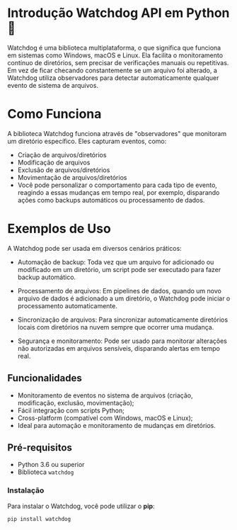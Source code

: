 

# Introdução Watchdog API em Python 🐍

Watchdog é uma biblioteca multiplataforma, o que significa que funciona em sistemas como Windows, macOS e Linux. Ela facilita o monitoramento contínuo de diretórios, sem precisar de verificações manuais ou repetitivas. Em vez de ficar checando constantemente se um arquivo foi alterado, a Watchdog utiliza observadores para detectar automaticamente qualquer evento de sistema de arquivos.

# Como Funciona

A biblioteca Watchdog funciona através de "observadores" que monitoram um diretório específico. Eles capturam eventos, como:

* Criação de arquivos/diretórios
* Modificação de arquivos
* Exclusão de arquivos/diretórios
* Movimentação de arquivos/diretórios
* Você pode personalizar o comportamento para cada tipo de evento, reagindo a essas mudanças em tempo real, por exemplo, disparando ações como backups automáticos ou processamento de dados.

# Exemplos de Uso
A Watchdog pode ser usada em diversos cenários práticos:

* Automação de backup: Toda vez que um arquivo for adicionado ou modificado em um diretório, um script pode ser executado para fazer backup automático.

* Processamento de arquivos: Em pipelines de dados, quando um novo arquivo de dados é adicionado a um diretório, o Watchdog pode iniciar o processamento automaticamente.

* Sincronização de arquivos: Para sincronizar automaticamente diretórios locais com diretórios na nuvem sempre que ocorrer uma mudança.

* Segurança e monitoramento: Pode ser usado para monitorar alterações não autorizadas em arquivos sensíveis, disparando alertas em tempo real.

## Funcionalidades

- Monitoramento de eventos no sistema de arquivos (criação, modificação, exclusão, movimentação);
- Fácil integração com scripts Python;
- Cross-platform (compatível com Windows, macOS e Linux);
- Ideal para automação e monitoramento de mudanças em diretórios.

## Pré-requisitos

- Python 3.6 ou superior
- Biblioteca `watchdog`

### Instalação

Para instalar o Watchdog, você pode utilizar o **pip**:

```bash
pip install watchdog
